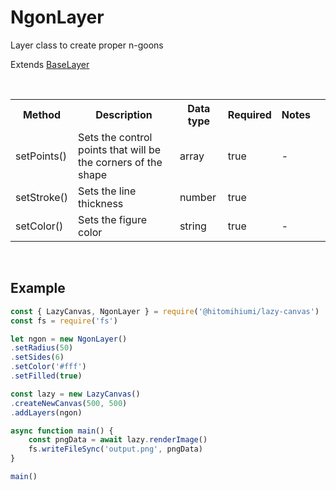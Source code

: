 # NgonLayer

Layer class to create proper n-goons

Extends [BaseLayer](./baselayer.md)

<br>

<table>
    <tr>
        <th>Method</th>
        <th>Description</th>
        <th>Data type</th>
        <th>Required</th>
        <th>Notes<th>
    </tr>
    <tr>
        <td>setPoints()</td>
        <td>Sets the control points that will be the corners of the shape</td>
        <td>array</td>
        <td>true</td>
        <td>-</td>
    </tr>
    <tr>
        <td>setStroke()</td>
        <td>Sets the line thickness</td>
        <td>number</td>
        <td>true</td>
        <td></td>
    </tr>
    <tr>
        <td>setColor()</td>
        <td>Sets the figure color</td>
        <td>string</td>
        <td>true</td>
        <td>-</td>
    </tr>
</table>

<br>

## Example

```js
const { LazyCanvas, NgonLayer } = require('@hitomihiumi/lazy-canvas')
const fs = require('fs')

let ngon = new NgonLayer()
.setRadius(50)
.setSides(6)
.setColor('#fff')
.setFilled(true)

const lazy = new LazyCanvas()
.createNewCanvas(500, 500)
.addLayers(ngon)

async function main() {
    const pngData = await lazy.renderImage()
    fs.writeFileSync('output.png', pngData)
}

main()
```